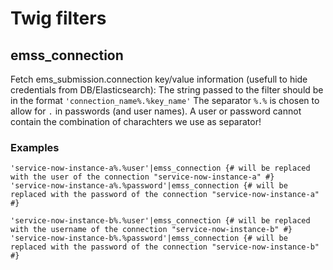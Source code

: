 # Twig filters
## emss_connection

Fetch ems_submission.connection key/value information (usefull to hide credentials from DB/Elasticsearch):
The string passed to the filter should be in the format `'connection_name%.%key_name'` The separator `%.%` is chosen to allow for `.` in passwords (and user names). A user or password cannot contain the combination of charachters we use as separator!

### Examples
```twig
'service-now-instance-a%.%user'|emss_connection {# will be replaced with the user of the connection "service-now-instance-a" #}
'service-now-instance-a%.%password'|emss_connection {# will be replaced with the password of the connection "service-now-instance-a" #}

'service-now-instance-b%.%user'|emss_connection {# will be replaced with the username of the connection "service-now-instance-b" #}
'service-now-instance-b%.%password'|emss_connection {# will be replaced with the password of the connection "service-now-instance-b" #}
```
